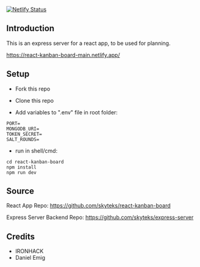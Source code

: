 [![Netlify Status](https://api.netlify.com/api/v1/badges/8bb2a5cf-a178-4d27-a24a-e6ff81df2b0c/deploy-status)](https://app.netlify.com/sites/react-kanban-board-main/deploys)

## Introduction

This is an express server for a react app, to be used for planning.

https://react-kanban-board-main.netlify.app/

## Setup

- Fork this repo

- Clone this repo

- Add variables to ".env" file in root folder:
```shell
PORT=
MONGODB_URI=
TOKEN_SECRET=
SALT_ROUNDS=
```

- run in shell/cmd:
```shell
cd react-kanban-board
npm install
npm run dev
```

## Source

React App Repo:
https://github.com/skyteks/react-kanban-board

Express Server Backend Repo:
https://github.com/skyteks/express-server

## Credits

- IRONHACK
- Daniel Emig
